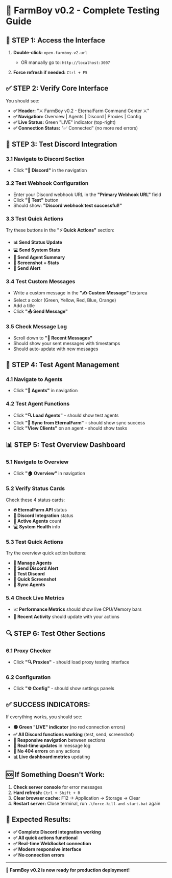 # 🎯 FarmBoy v0.2 - Complete Testing Guide

## 🚀 **STEP 1: Access the Interface**

1. **Double-click:** `open-farmboy-v2.url` 
   - OR manually go to: `http://localhost:3007`

2. **Force refresh if needed:** `Ctrl + F5`

## ✅ **STEP 2: Verify Core Interface**

You should see:
- **✅ Header:** "⚔️ FarmBoy v0.2 - EternalFarm Command Center ⚔️"
- **✅ Navigation:** Overview | Agents | Discord | Proxies | Config
- **✅ Live Status:** Green "LIVE" indicator (top-right)
- **✅ Connection Status:** "✅ Connected" (no more red errors)

## 🔗 **STEP 3: Test Discord Integration**

### **3.1 Navigate to Discord Section**
- Click **"🔗 Discord"** in the navigation

### **3.2 Test Webhook Configuration**
- Enter your Discord webhook URL in the **"Primary Webhook URL"** field
- Click **"🧪 Test"** button
- Should show: **"Discord webhook test successful!"**

### **3.3 Test Quick Actions**
Try these buttons in the **"⚡ Quick Actions"** section:
- **📊 Send Status Update**
- **💻 Send System Stats** 
- **🤖 Send Agent Summary**
- **📸 Screenshot + Stats**
- **🚨 Send Alert**

### **3.4 Test Custom Messages**
- Write a custom message in the **"✍️ Custom Message"** textarea
- Select a color (Green, Yellow, Red, Blue, Orange)
- Add a title
- Click **"📤 Send Message"**

### **3.5 Check Message Log**
- Scroll down to **"📜 Recent Messages"**
- Should show your sent messages with timestamps
- Should auto-update with new messages

## 🤖 **STEP 4: Test Agent Management**

### **4.1 Navigate to Agents**
- Click **"🤖 Agents"** in navigation

### **4.2 Test Agent Functions**
- Click **"🔍 Load Agents"** - should show test agents
- Click **"🔄 Sync from EternalFarm"** - should show sync success
- Click **"View Clients"** on an agent - should show tasks

## 📊 **STEP 5: Test Overview Dashboard**

### **5.1 Navigate to Overview**
- Click **"🏠 Overview"** in navigation

### **5.2 Verify Status Cards**
Check these 4 status cards:
- **🔥 EternalFarm API** status
- **🔗 Discord Integration** status  
- **🤖 Active Agents** count
- **💻 System Health** info

### **5.3 Test Quick Actions**
Try the overview quick action buttons:
- **🤖 Manage Agents**
- **📢 Send Discord Alert**
- **🧪 Test Discord**
- **📸 Quick Screenshot**
- **🔄 Sync Agents**

### **5.4 Check Live Metrics**
- **📈 Performance Metrics** should show live CPU/Memory bars
- **📜 Recent Activity** should update with your actions

## 🔍 **STEP 6: Test Other Sections**

### **6.1 Proxy Checker**
- Click **"🔍 Proxies"** - should load proxy testing interface

### **6.2 Configuration**
- Click **"⚙️ Config"** - should show settings panels

## ✅ **SUCCESS INDICATORS:**

If everything works, you should see:
- **🟢 Green "LIVE" indicator** (no red connection errors)
- **✅ All Discord functions working** (test, send, screenshot)
- **📱 Responsive navigation** between sections
- **🔄 Real-time updates** in message log
- **🎯 No 404 errors** on any actions
- **📊 Live dashboard metrics** updating

## 🆘 **If Something Doesn't Work:**

1. **Check server console** for error messages
2. **Hard refresh:** `Ctrl + Shift + R`
3. **Clear browser cache:** F12 → Application → Storage → Clear
4. **Restart server:** Close terminal, run `.\force-kill-and-start.bat` again

## 🎉 **Expected Results:**

- **✅ Complete Discord integration working**
- **✅ All quick actions functional**  
- **✅ Real-time WebSocket connection**
- **✅ Modern responsive interface**
- **✅ No connection errors**

---

**🎯 FarmBoy v0.2 is now ready for production deployment!** 